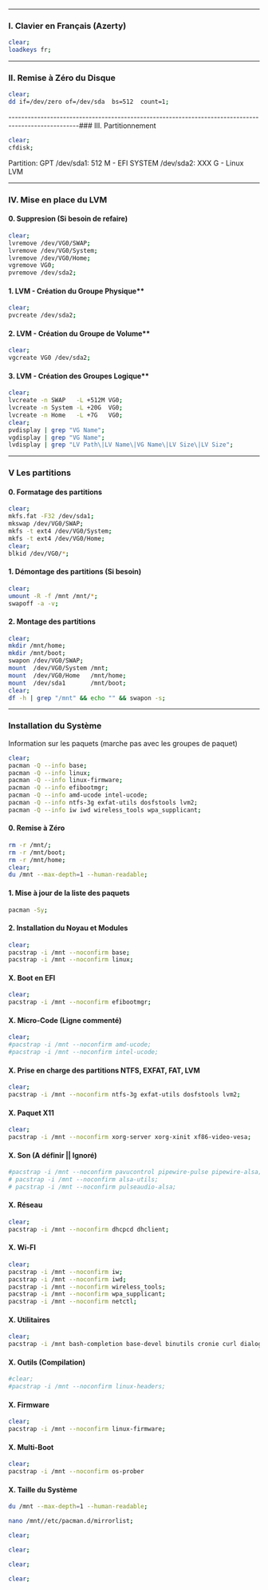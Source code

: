 ----------------------------------------------------------------------------------------------------
### I. Clavier en Français (Azerty)
```bash
clear;
loadkeys fr;
```

----------------------------------------------------------------------------------------------------
### II. Remise à Zéro du Disque
```bash
clear;
dd if=/dev/zero of=/dev/sda  bs=512  count=1;
```


----------------------------------------------------------------------------------------------------### III. Partitionnement
```bash
clear;
cfdisk;
```

Partition: GPT
/dev/sda1: 512 M - EFI SYSTEM
/dev/sda2: XXX G - Linux LVM

----------------------------------------------------------------------------------------------------
### IV. Mise en place du LVM

#### 0. Suppresion (Si besoin de refaire)
```bash
clear;
lvremove /dev/VG0/SWAP;
lvremove /dev/VG0/System;
lvremove /dev/VG0/Home;
vgremove VG0;
pvremove /dev/sda2;
```
#### 1. LVM - Création du Groupe Physique**
```bash
clear;
pvcreate /dev/sda2;
```

#### 2. LVM - Création du Groupe de Volume**
```bash
clear;
vgcreate VG0 /dev/sda2;
```

#### 3. LVM - Création des Groupes Logique**
```bash
clear;
lvcreate -n SWAP   -L +512M VG0;
lvcreate -n System -L +20G  VG0;
lvcreate -n Home   -L +7G   VG0;
clear;
pvdisplay | grep "VG Name";
vgdisplay | grep "VG Name";
lvdisplay | grep "LV Path\|LV Name\|VG Name\|LV Size\|LV Size";
```

----------------------------------------------------------------------------------------------------
### V Les partitions

#### 0. Formatage des partitions
```bash
clear;
mkfs.fat -F32 /dev/sda1;
mkswap /dev/VG0/SWAP;
mkfs -t ext4 /dev/VG0/System;
mkfs -t ext4 /dev/VG0/Home;
clear;
blkid /dev/VG0/*;
```

#### 1. Démontage des partitions (Si besoin)
```bash
clear;
umount -R -f /mnt /mnt/*;
swapoff -a -v;
```

#### 2. Montage des partitions
```bash
clear;
mkdir /mnt/home;
mkdir /mnt/boot;
swapon /dev/VG0/SWAP;
mount  /dev/VG0/System /mnt;
mount  /dev/VG0/Home   /mnt/home;
mount  /dev/sda1       /mnt/boot;
clear;
df -h | grep "/mnt" && echo "" && swapon -s;
```

----------------------------------------------------------------------------------------------------
### Installation du Système

Information sur les paquets (marche pas avec les groupes de paquet)
```bash
clear;
pacman -Q --info base;
pacman -Q --info linux;
pacman -Q --info linux-firmware;
pacman -Q --info efibootmgr;
pacman -Q --info amd-ucode intel-ucode;
pacman -Q --info ntfs-3g exfat-utils dosfstools lvm2;
pacman -Q --info iw iwd wireless_tools wpa_supplicant;
```

#### 0. Remise à Zéro
```bash
rm -r /mnt/;
rm -r /mnt/boot;
rm -r /mnt/home;
clear;
du /mnt --max-depth=1 --human-readable;
```

#### 1. Mise à jour de la liste des paquets
```bash
pacman -Sy;
```

#### 2. Installation du Noyau et Modules
```bash
clear;
pacstrap -i /mnt --noconfirm base;
pacstrap -i /mnt --noconfirm linux;
```

#### X. Boot en EFI
```bash
clear;
pacstrap -i /mnt --noconfirm efibootmgr;
```

#### X. Micro-Code (Ligne commenté)
```bash
clear;
#pacstrap -i /mnt --noconfirm amd-ucode;
#pacstrap -i /mnt --noconfirm intel-ucode;
```

#### X. Prise en charge des partitions NTFS, EXFAT, FAT, LVM
```bash
clear;
pacstrap -i /mnt --noconfirm ntfs-3g exfat-utils dosfstools lvm2;
```

#### X. Paquet X11
```bash
clear;
pacstrap -i /mnt --noconfirm xorg-server xorg-xinit xf86-video-vesa;
```

#### X. Son (A définir || Ignoré)
```bash
#pacstrap -i /mnt --noconfirm pavucontrol pipewire-pulse pipewire-alsa;
# pacstrap -i /mnt --noconfirm alsa-utils;
# pacstrap -i /mnt --noconfirm pulseaudio-alsa;
```

#### X. Réseau
```bash
clear;
pacstrap -i /mnt --noconfirm dhcpcd dhclient;
```


#### X. Wi-FI
```bash
clear;
pacstrap -i /mnt --noconfirm iw;
pacstrap -i /mnt --noconfirm iwd;
pacstrap -i /mnt --noconfirm wireless_tools;
pacstrap -i /mnt --noconfirm wpa_supplicant;
pacstrap -i /mnt --noconfirm netctl;
```

#### X. Utilitaires
```bash
clear;
pacstrap -i /mnt bash-completion base-devel binutils cronie curl dialog fakeroot git go gnome-keyring lha lsb-release mtools nano openssh p7zip pacman-contrib neofetch ntp reflector samba smbclient sudo syslog-ng nzip zip wget;
```


#### X. Outils (Compilation)
```bash
#clear;
#pacstrap -i /mnt --noconfirm linux-headers;
```

#### X. Firmware
```bash
clear;
pacstrap -i /mnt --noconfirm linux-firmware;
```

#### X. Multi-Boot
```bash
clear;
pacstrap -i /mnt --noconfirm os-prober
```

#### X. Taille du Système
```bash
du /mnt --max-depth=1 --human-readable;
```





```bash
nano /mnt//etc/pacman.d/mirrorlist;
```





```bash
clear;
```

```bash
clear;
```

```bash
clear;
```

```bash
clear;
```
